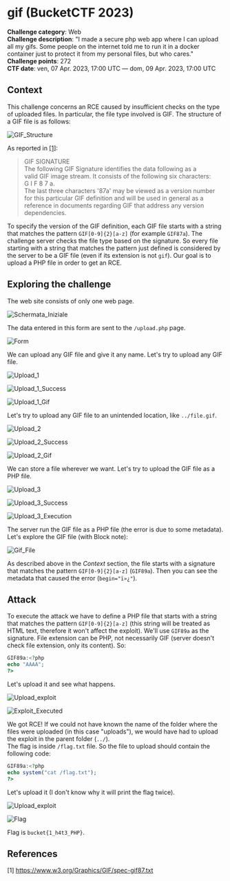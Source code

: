 # gif (BucketCTF 2023)

**Challenge category**: Web<br>
**Challenge description**: "I made a secure php web app where I can upload all my gifs. Some people on the internet told me to run it in a docker container just to protect it from my personal files, but who cares."<br>
**Challenge points**: 272<br>
**CTF date**: ven, 07 Apr. 2023, 17:00 UTC — dom, 09 Apr. 2023, 17:00 UTC<br>

## Context

This challenge concerns an RCE caused by insufficient checks on the type of uploaded files. In particular, the file type involved is GIF. The structure of a GIF file is as follows:

![GIF_Structure](https://user-images.githubusercontent.com/66698256/231185610-1ace7bdc-907b-4eed-8dd6-4c1b220b6639.png)

As reported in [[1]](#1):

> GIF SIGNATURE<br>
The following GIF Signature identifies  the  data  following  as  a<br>
valid GIF image stream. It consists of the following six characters:<br>
G I F 8 7 a.<br>
The last three characters '87a' may be viewed as a  version  number<br>
for  this  particular  GIF  definition  and will be used in general as a<br>
reference  in  documents  regarding  GIF  that   address   any   version<br>
dependencies.
   
To specify the version of the GIF definition, each GIF file starts with a string that matches the pattern <code>GIF[0-9]{2}[a-z]</code> (for example <code>GIF87a</code>). The challenge server checks the file type based on the signature. So every file starting with a string that matches the pattern just defined is considered by the server to be a GIF file (even if its extension is not <code>gif</code>). Our goal is to upload a PHP file in order to get an RCE.


## Exploring the challenge

The web site consists of only one web page.

![Schermata_Iniziale](https://user-images.githubusercontent.com/66698256/231177553-b1772d2e-d9cf-4a70-ac79-4b367eaf35bd.png)

The data entered in this form are sent to the <code>/upload.php</code> page.

![Form](https://user-images.githubusercontent.com/66698256/231177571-2d3d9377-f1ca-4602-800c-2d7a6ad2db75.png)

We can upload any GIF file and give it any name. Let's try to upload any GIF file.

![Upload_1](https://user-images.githubusercontent.com/66698256/231177594-3f5323d6-3a71-4aaf-8935-08f9720c09b4.png)<br>

![Upload_1_Success](https://user-images.githubusercontent.com/66698256/231178375-9cc8d999-4dfd-4503-85d0-47537471c44a.png)

![Upload_1_Gif](https://user-images.githubusercontent.com/66698256/231178369-e119a287-84f0-40cb-ad01-a167e6f4bd65.png)

Let's try to upload any GIF file to an unintended location, like <code>../file.gif</code>.

![Upload_2](https://user-images.githubusercontent.com/66698256/231180213-f8db3a7c-10d0-42bb-87db-9da12c1cd3a0.png)

![Upload_2_Success](https://user-images.githubusercontent.com/66698256/231180252-233ef59c-1ad5-4764-bef9-3c2dd983095b.png)

![Upload_2_Gif](https://user-images.githubusercontent.com/66698256/231180293-df492f54-83a5-4043-84d6-a65ad3541840.png)


We can store a file wherever we want. Let's try to upload the GIF file as a PHP file.

![Upload_3](https://user-images.githubusercontent.com/66698256/231180319-50e7b4af-619a-4311-ad60-2b2f9bbd8e73.png)

![Upload_3_Success](https://user-images.githubusercontent.com/66698256/231180338-f2299540-272e-4e60-81bf-bcb7ffb7474b.png)

![Upload_3_Execution](https://user-images.githubusercontent.com/66698256/231182393-a4ba89c8-2eab-4697-b6a8-44aa46ef3e47.png)


The server run the GIF file as a PHP file (the error is due to some metadata). Let's explore the GIF file (with Block note):

![Gif_File](https://user-images.githubusercontent.com/66698256/231180401-07014406-2605-485c-9375-f52d7edaee81.png)

As described above in the *Context* section, the file starts with a signature that matches the pattern <code>GIF[0-9]{2}[a-z]</code> (<code>GIF89a</code>). Then you can see the metadata that caused the error (<code>begin="ï»¿"</code>).


## Attack

To execute the attack we have to define a PHP file that starts with a string that matches the pattern <code>GIF[0-9]{2}[a-z]</code> (this string will be treated as HTML text, therefore it won't affect the exploit). We'll use <code>GIF89a</code> as the signature. File extension can be PHP, not necessarily GIF (server doesn't check file extension, only its content). So:

```php
GIF89a:<?php
echo "AAAA";
?>
```
Let's upload it and see what happens.

![Upload_exploit](https://user-images.githubusercontent.com/66698256/231181157-49bd5985-29c3-4b2b-a3cb-755a506089da.png)

![Exploit_Executed](https://user-images.githubusercontent.com/66698256/231181122-dfede20a-5288-4155-ba45-59f5b335f710.png)

We got RCE! If we could not have known the name of the folder where the files were uploaded (in this case "uploads"), we would have had to upload the exploit in the parent folder (<code>../</code>).<br>
The flag is inside <code>/flag.txt</code> file. So the file to upload should contain the following code:

```php
GIF89a:<?php
echo system("cat /flag.txt");
?>
```

Let's upload it (I don't know why it will print the flag twice).

![Upload_exploit](https://user-images.githubusercontent.com/66698256/231181157-49bd5985-29c3-4b2b-a3cb-755a506089da.png)

![Flag](https://user-images.githubusercontent.com/66698256/231184466-d5404534-4003-4d34-9a54-65ad7e4a390b.png)


Flag is <code>bucket{1_h4t3_PHP}</code>.

## References
<a id="1">[1]</a> 
https://www.w3.org/Graphics/GIF/spec-gif87.txt
